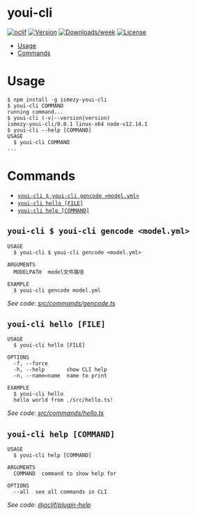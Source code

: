 youi-cli
========



[![oclif](https://img.shields.io/badge/cli-oclif-brightgreen.svg)](https://oclif.io)
[![Version](https://img.shields.io/npm/v/youi-cli.svg)](https://npmjs.org/package/youi-cli)
[![Downloads/week](https://img.shields.io/npm/dw/youi-cli.svg)](https://npmjs.org/package/youi-cli)
[![License](https://img.shields.io/npm/l/youi-cli.svg)](https://github.com/ismezy/youi-cli/blob/master/package.json)

<!-- toc -->
* [Usage](#usage)
* [Commands](#commands)
<!-- tocstop -->
# Usage
<!-- usage -->
```sh-session
$ npm install -g ismezy-youi-cli
$ youi-cli COMMAND
running command...
$ youi-cli (-v|--version|version)
ismezy-youi-cli/0.0.1 linux-x64 node-v12.14.1
$ youi-cli --help [COMMAND]
USAGE
  $ youi-cli COMMAND
...
```
<!-- usagestop -->
# Commands
<!-- commands -->
* [`youi-cli $ youi-cli gencode <model.yml>`](#youi-cli--youi-cli-gencode-modelyml)
* [`youi-cli hello [FILE]`](#youi-cli-hello-file)
* [`youi-cli help [COMMAND]`](#youi-cli-help-command)

## `youi-cli $ youi-cli gencode <model.yml>`

```
USAGE
  $ youi-cli $ youi-cli gencode <model.yml>

ARGUMENTS
  MODELPATH  model文件路径

EXAMPLE
  $ youi-cli gencode model.yml
```

_See code: [src/commands/gencode.ts](https://github.com/ismezy/youi-cli/blob/v0.0.1/src/commands/gencode.ts)_

## `youi-cli hello [FILE]`

```
USAGE
  $ youi-cli hello [FILE]

OPTIONS
  -f, --force
  -h, --help       show CLI help
  -n, --name=name  name to print

EXAMPLE
  $ youi-cli hello
  hello world from ./src/hello.ts!
```

_See code: [src/commands/hello.ts](https://github.com/ismezy/youi-cli/blob/v0.0.1/src/commands/hello.ts)_

## `youi-cli help [COMMAND]`

```
USAGE
  $ youi-cli help [COMMAND]

ARGUMENTS
  COMMAND  command to show help for

OPTIONS
  --all  see all commands in CLI
```

_See code: [@oclif/plugin-help](https://github.com/oclif/plugin-help/blob/v3.2.0/src/commands/help.ts)_
<!-- commandsstop -->
